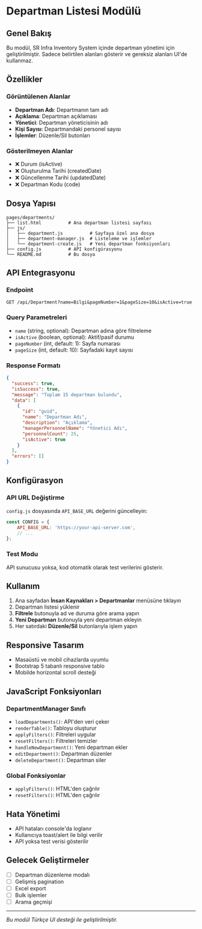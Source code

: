 # Departman Listesi Modülü

## Genel Bakış
Bu modül, SR Infra Inventory System içinde departman yönetimi için geliştirilmiştir. Sadece belirtilen alanları gösterir ve gereksiz alanları UI'de kullanmaz.

## Özellikler

### Görüntülenen Alanlar
- **Departman Adı**: Departmanın tam adı
- **Açıklama**: Departman açıklaması
- **Yönetici**: Departman yöneticisinin adı
- **Kişi Sayısı**: Departmandaki personel sayısı
- **İşlemler**: Düzenle/Sil butonları

### Gösterilmeyen Alanlar
- ❌ Durum (isActive)
- ❌ Oluşturulma Tarihi (createdDate)
- ❌ Güncellenme Tarihi (updatedDate)
- ❌ Departman Kodu (code)

## Dosya Yapısı
```
pages/departments/
├── list.html          # Ana departman listesi sayfası
├── js/
│   ├── department.js          # Sayfaya özel ana dosya
│   ├── department-manager.js  # Listeleme ve işlemler
│   └── department-create.js   # Yeni departman fonksiyonları
├── config.js          # API konfigürasyonu
└── README.md          # Bu dosya
```

## API Entegrasyonu

### Endpoint
```
GET /api/Department?name=Bilgi&pageNumber=1&pageSize=10&isActive=true
```

### Query Parametreleri
- `name` (string, optional): Departman adına göre filtreleme
- `isActive` (boolean, optional): Aktif/pasif durumu
- `pageNumber` (int, default: 1): Sayfa numarası
- `pageSize` (int, default: 10): Sayfadaki kayıt sayısı

### Response Formatı
```json
{
  "success": true,
  "isSuccess": true,
  "message": "Toplam 15 departman bulundu",
  "data": [
    {
      "id": "guid",
      "name": "Departman Adı",
      "description": "Açıklama",
      "managerPersonnelName": "Yönetici Adı",
      "personnelCount": 25,
      "isActive": true
    }
  ],
  "errors": []
}
```

## Konfigürasyon

### API URL Değiştirme
`config.js` dosyasında `API_BASE_URL` değerini güncelleyin:

```javascript
const CONFIG = {
    API_BASE_URL: 'https://your-api-server.com',
    // ...
};
```

### Test Modu
API sunucusu yoksa, kod otomatik olarak test verilerini gösterir.

## Kullanım

1. Ana sayfadan **İnsan Kaynakları > Departmanlar** menüsüne tıklayın
2. Departman listesi yüklenir
3. **Filtrele** butonuyla ad ve duruma göre arama yapın
4. **Yeni Departman** butonuyla yeni departman ekleyin
5. Her satırdaki **Düzenle/Sil** butonlarıyla işlem yapın

## Responsive Tasarım
- Masaüstü ve mobil cihazlarda uyumlu
- Bootstrap 5 tabanlı responsive tablo
- Mobilde horizontal scroll desteği

## JavaScript Fonksiyonları

### DepartmentManager Sınıfı
- `loadDepartments()`: API'den veri çeker
- `renderTable()`: Tabloyu oluşturur
- `applyFilters()`: Filtreleri uygular
- `resetFilters()`: Filtreleri temizler
- `handleNewDepartment()`: Yeni departman ekler
- `editDepartment()`: Departman düzenler
- `deleteDepartment()`: Departman siler

### Global Fonksiyonlar
- `applyFilters()`: HTML'den çağrılır
- `resetFilters()`: HTML'den çağrılır

## Hata Yönetimi
- API hataları console'da loglanır
- Kullanıcıya toast/alert ile bilgi verilir
- API yoksa test verisi gösterilir

## Gelecek Geliştirmeler
- [ ] Departman düzenleme modalı
- [ ] Gelişmiş pagination
- [ ] Excel export
- [ ] Bulk işlemler
- [ ] Arama geçmişi

---
*Bu modül Türkçe UI desteği ile geliştirilmiştir.* 